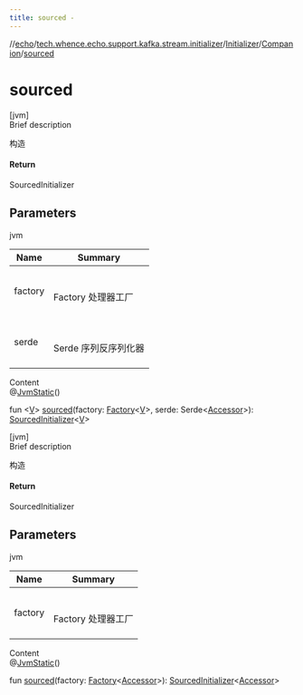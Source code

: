 ```yaml
---
title: sourced -
---
```

//[echo](../../../index.md)/[tech.whence.echo.support.kafka.stream.initializer](../../index.md)/[Initializer](../index.md)/[Companion](index.md)/[sourced](sourced.md)



# sourced  
[jvm]  
Brief description  


构造



#### Return  


SourcedInitializer<V>



## Parameters  
  
jvm  
  
|  Name|  Summary| 
|---|---|
| factory| <br><br>Factory<V> 处理器工厂<br><br>
| serde| <br><br>Serde<Accessor> 序列反序列化器<br><br>
  
  
Content  
@[JvmStatic](https://kotlinlang.org/api/latest/jvm/stdlib/kotlin.jvm/-jvm-static/index.html)()  
  
fun <[V](sourced.md)> [sourced](sourced.md)(factory: [Factory](../../../tech.whence.echo.support.kafka.stream.processor/-factory/index.md)<[V](sourced.md)>, serde: Serde<[Accessor](../../../tech.whence.echo.container.accessor/-accessor/index.md)>): [SourcedInitializer](../../-sourced-initializer/index.md)<[V](sourced.md)>  


[jvm]  
Brief description  


构造



#### Return  


SourcedInitializer<Accessor>



## Parameters  
  
jvm  
  
|  Name|  Summary| 
|---|---|
| factory| <br><br>Factory<V> 处理器工厂<br><br>
  
  
Content  
@[JvmStatic](https://kotlinlang.org/api/latest/jvm/stdlib/kotlin.jvm/-jvm-static/index.html)()  
  
fun [sourced](sourced.md)(factory: [Factory](../../../tech.whence.echo.support.kafka.stream.processor/-factory/index.md)<[Accessor](../../../tech.whence.echo.container.accessor/-accessor/index.md)>): [SourcedInitializer](../../-sourced-initializer/index.md)<[Accessor](../../../tech.whence.echo.container.accessor/-accessor/index.md)>  



